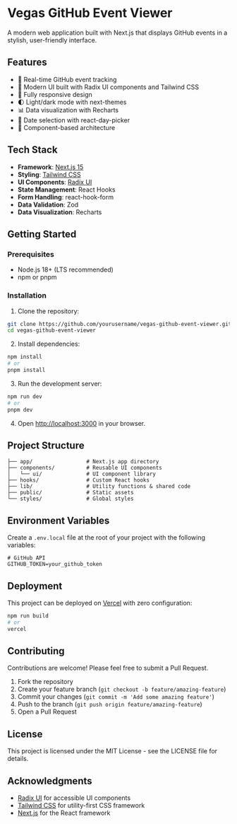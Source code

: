 # Vegas GitHub Event Viewer

A modern web application built with Next.js that displays GitHub events in a stylish, user-friendly interface.

## Features

- 🔄 Real-time GitHub event tracking
- 🎨 Modern UI built with Radix UI components and Tailwind CSS
- 📱 Fully responsive design
- 🌓 Light/dark mode with next-themes
- 📊 Data visualization with Recharts
- 📆 Date selection with react-day-picker
- 🧩 Component-based architecture

## Tech Stack

- **Framework**: [Next.js 15](https://nextjs.org/)
- **Styling**: [Tailwind CSS](https://tailwindcss.com/)
- **UI Components**: [Radix UI](https://www.radix-ui.com/)
- **State Management**: React Hooks
- **Form Handling**: react-hook-form
- **Data Validation**: Zod
- **Data Visualization**: Recharts

## Getting Started

### Prerequisites

- Node.js 18+ (LTS recommended)
- npm or pnpm

### Installation

1. Clone the repository:

```bash
git clone https://github.com/yourusername/vegas-github-event-viewer.git
cd vegas-github-event-viewer
```

2. Install dependencies:

```bash
npm install
# or
pnpm install
```

3. Run the development server:

```bash
npm run dev
# or
pnpm dev
```

4. Open [http://localhost:3000](http://localhost:3000) in your browser.

## Project Structure

```
├── app/                 # Next.js app directory
├── components/          # Reusable UI components
│   └── ui/              # UI component library
├── hooks/               # Custom React hooks
├── lib/                 # Utility functions & shared code
├── public/              # Static assets
└── styles/              # Global styles
```

## Environment Variables

Create a `.env.local` file at the root of your project with the following variables:

```
# GitHub API
GITHUB_TOKEN=your_github_token
```

## Deployment

This project can be deployed on [Vercel](https://vercel.com/) with zero configuration:

```bash
npm run build
# or
vercel
```

## Contributing

Contributions are welcome! Please feel free to submit a Pull Request.

1. Fork the repository
2. Create your feature branch (`git checkout -b feature/amazing-feature`)
3. Commit your changes (`git commit -m 'Add some amazing feature'`)
4. Push to the branch (`git push origin feature/amazing-feature`)
5. Open a Pull Request

## License

This project is licensed under the MIT License - see the LICENSE file for details.

## Acknowledgments

- [Radix UI](https://www.radix-ui.com/) for accessible UI components
- [Tailwind CSS](https://tailwindcss.com/) for utility-first CSS framework
- [Next.js](https://nextjs.org/) for the React framework
